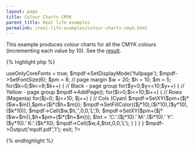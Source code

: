 ```yaml
---
layout: page
title: Colour Charts CMYK
parent_title: Real life examples
permalink: /real-life-examples/colour-charts-cmyk.html
---
```


<div id="bpmbook" class="bpmbook" style="direction:ltr;">
<div class="topic_user_field">
<div id="U0">
<p>This example produces colour charts for all the CMYK colours (incrementing each value by 10). See the <a href="files/docs/example_colors.pdf">result</a>.</p>

{% highlight php %}
<?php

<?php

include("../mpdf.php");

$mpdf=new mPDF('win-1252','A4-L'); 

$mpdf->useOnlyCoreFonts = true;

$mpdf->SetDisplayMode('fullpage');

$mpdf->SetFontSize(6);

$pm = 8;   // page margin

$w = 20;

$h = 10;

$m = 5;

for($k=0;$k<=8;$k++) {    // Black - page group

 for($y=0;$y<=10;$y++) {    // Yellow - page group

  $mpdf->AddPage();

  for($i=0;$i<=10;$i++) {    // Rows (Magenta)

    for($j=0; $j<=10; $j++) {    // Cols (Cyan)

    $mpdf->SetXY($pm+($j*($w+$m)),$pm+($i*($h+$m)));

    $mpdf->SetFillColor(($j*10),($i*10),($y*10),($k*10));

    $mpdf->Cell($w,$h,'',0,0,'L',1);

    $mpdf->SetXY($pm+($j*($w+$m)),$h+$pm+($i*($h+$m)));

    $txt = 'C:'.($j*10).' M:'.($i*10).' Y:'.($y*10).' K:'.($k*10);

    $mpdf->Cell($w,4,$txt,0,0,'L');

    }

  }

 }

}

$mpdf->Output('mpdf.pdf','I');

exit;

?>
{% endhighlight %}

<p>&nbsp;</p>
</div>
</div>

